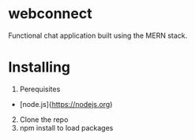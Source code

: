 # webconnect
Functional chat application built using the MERN stack.

# Installing
1. Perequisites
  * [node.js]{https://nodejs.org)
2. Clone the repo
3. npm install to load packages
